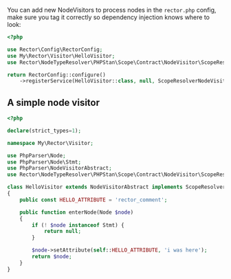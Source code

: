 You can add new NodeVisitors to process nodes in the `rector.php` config, make sure you tag it correctly so dependency injection knows where to look:

```php
<?php

use Rector\Config\RectorConfig;
use My\Rector\Visitor\HelloVisitor;
use Rector\NodeTypeResolver\PHPStan\Scope\Contract\NodeVisitor\ScopeResolverNodeVisitorInterface;

return RectorConfig::configure()
    ->registerService(HelloVisitor::class, null, ScopeResolverNodeVisitorInterface::class);
```

## A simple node visitor

```php
<?php

declare(strict_types=1);

namespace My\Rector\Visitor;

use PhpParser\Node;
use PhpParser\Node\Stmt;
use PhpParser\NodeVisitorAbstract;
use Rector\NodeTypeResolver\PHPStan\Scope\Contract\NodeVisitor\ScopeResolverNodeVisitorInterface;

class HelloVisitor extends NodeVisitorAbstract implements ScopeResolverNodeVisitorInterface
{
    public const HELLO_ATTRIBUTE = 'rector_comment';

    public function enterNode(Node $node)
    {
        if (! $node instanceof Stmt) {
            return null;
        }

        $node->setAttribute(self::HELLO_ATTRIBUTE, 'i was here');
        return $node;
    }
}
```
